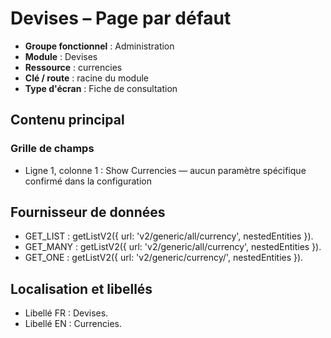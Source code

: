 # Devises – Page par défaut

- **Groupe fonctionnel** : Administration
- **Module** : Devises
- **Ressource** : currencies
- **Clé / route** : racine du module
- **Type d'écran** : Fiche de consultation

## Contenu principal
### Grille de champs
- Ligne 1, colonne 1 : Show Currencies — aucun paramètre spécifique confirmé dans la configuration

## Fournisseur de données
- GET_LIST : getListV2({
  url: 'v2/generic/all/currency',
  nestedEntities
}).
- GET_MANY : getListV2({
  url: 'v2/generic/all/currency',
  nestedEntities
}).
- GET_ONE : getListV2({
  url: 'v2/generic/currency/',
  nestedEntities
}).

## Localisation et libellés
- Libellé FR : Devises.
- Libellé EN : Currencies.